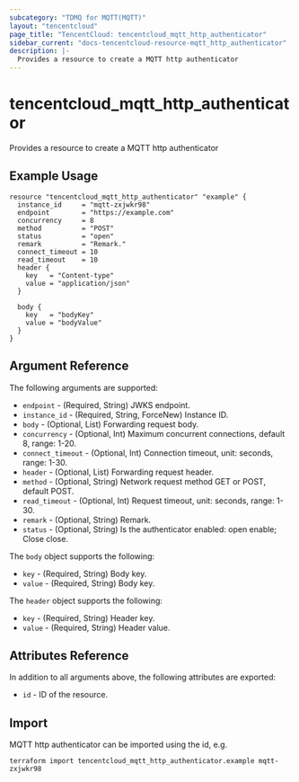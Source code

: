```yaml
---
subcategory: "TDMQ for MQTT(MQTT)"
layout: "tencentcloud"
page_title: "TencentCloud: tencentcloud_mqtt_http_authenticator"
sidebar_current: "docs-tencentcloud-resource-mqtt_http_authenticator"
description: |-
  Provides a resource to create a MQTT http authenticator
---
```


# tencentcloud_mqtt_http_authenticator

Provides a resource to create a MQTT http authenticator

## Example Usage

```hcl
resource "tencentcloud_mqtt_http_authenticator" "example" {
  instance_id     = "mqtt-zxjwkr98"
  endpoint        = "https://example.com"
  concurrency     = 8
  method          = "POST"
  status          = "open"
  remark          = "Remark."
  connect_timeout = 10
  read_timeout    = 10
  header {
    key   = "Content-type"
    value = "application/json"
  }

  body {
    key   = "bodyKey"
    value = "bodyValue"
  }
}
```

## Argument Reference

The following arguments are supported:

* `endpoint` - (Required, String) JWKS endpoint.
* `instance_id` - (Required, String, ForceNew) Instance ID.
* `body` - (Optional, List) Forwarding request body.
* `concurrency` - (Optional, Int) Maximum concurrent connections, default 8, range: 1-20.
* `connect_timeout` - (Optional, Int) Connection timeout, unit: seconds, range: 1-30.
* `header` - (Optional, List) Forwarding request header.
* `method` - (Optional, String) Network request method GET or POST, default POST.
* `read_timeout` - (Optional, Int) Request timeout, unit: seconds, range: 1-30.
* `remark` - (Optional, String) Remark.
* `status` - (Optional, String) Is the authenticator enabled: open enable; Close close.

The `body` object supports the following:

* `key` - (Required, String) Body key.
* `value` - (Required, String) Body key.

The `header` object supports the following:

* `key` - (Required, String) Header key.
* `value` - (Required, String) Header value.

## Attributes Reference

In addition to all arguments above, the following attributes are exported:

* `id` - ID of the resource.



## Import

MQTT http authenticator can be imported using the id, e.g.

```
terraform import tencentcloud_mqtt_http_authenticator.example mqtt-zxjwkr98
```


